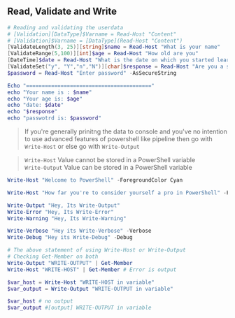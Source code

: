 ## Read, Validate and Write

```powershell
# Reading and validating the userdata
# [Validation][DataType]$Varname = Read-Host "Content"
# [Validation]$Varname = [DataType](Read-Host "Content")
[ValidateLength(3, 25)][string]$name = Read-Host "What is your name"
[ValidateRange(5,100)][int]$age = Read-Host "How old are you"
[DateTime]$date = Read-Host "What is the date on which you started learning PowerShell (mm/dd/yyyy)"
[ValidateSet("y", "Y","n","N")][char]$response = Read-Host "Are you a student (Y/N)"
$password = Read-Host "Enter password" -AsSecureString

Echo "========================================"
echo "Your name is : $name"
echo "Your age is: $age"
echo "date: $date"
echo "$response"
echo "passwotrd is: $password"
```
> If you're generally prinitng the data to console and you've no intention to use advanced features of powershell like pipeline then go with `Write-Host` or else go with `Write-Output`

> `Write-Host` Value cannot be stored in a PowerShell variable<br>
> `Write-Output` Value can be stored in a PowerShell variable

```powershell
Write-Host "Welcome to PowerShell" -ForegroundColor Cyan

Write-Host "How far you're to consider yourself a pro in PowerShell" -ForegroundColor Yellow -BackgroundColor Red

Write-Output "Hey, Its Write-Output"
Write-Error "Hey, Its Write-Error"
Write-Warning "Hey, Its Write-Warning"

Write-Verbose "Hey its Write-Verbose" -Verbose
Write-Debug "Hey its Write-Debug" -Debug

# The above statement of using Write-Host or Write-Output
# Checking Get-Member on both
Write-Output "WRITE-OUTPUT" | Get-Member
Write-Host "WRITE-HOST" | Get-Member # Error is output

$var_host = Write-Host "WRITE-HOST in variable"
$var_output = Write-Output "WRITE-OUTPUT in variable"

$var_host # no output
$var_output #[output] WRITE-OUTPUT in variable
```